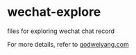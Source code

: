 # wechat-explore
files for exploring wechat chat record

For more details, refer to [godweiyang.com](https://godweiyang.com/2019/08/09/wechat-explore/)
